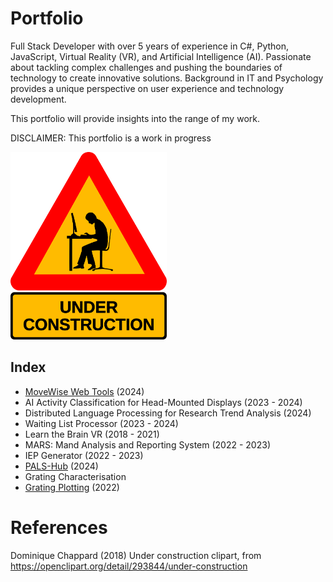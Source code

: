 # Portfolio

Full Stack Developer with over 5 years of experience in C#, Python,
JavaScript, Virtual Reality (VR), and Artificial Intelligence (AI).
Passionate about tackling complex challenges and pushing the
boundaries of technology to create innovative solutions.
Background in IT and Psychology provides a unique perspective on
user experience and technology development. 

This portfolio will provide insights into the range of my work.

DISCLAIMER: This portfolio is a work in progress

<img src="./images/Under%20construction.png" alt="Under Construction Clipart" width="250" height="300">


## Index

- [MoveWise Web Tools](https://github.com/SaikoTechnology/MoveWise.ie) (2024)
- AI Activity Classification for Head-Mounted Displays (2023 - 2024)
- Distributed Language Processing for Research Trend Analysis (2024)
- Waiting List Processor (2023 - 2024)
- Learn the Brain VR (2018 - 2021)
- MARS: Mand Analysis and Reporting System (2022 - 2023)
- IEP Generator (2022 - 2023)
- [PALS-Hub](https://github.com/SaikoTechnology/PALS-Hub) (2024)
- Grating Characterisation
- [Grating Plotting](https://github.com/SaikoTechnology/Grating-Plotting) (2022)


# References

Dominique Chappard (2018) Under construction clipart, from https://openclipart.org/detail/293844/under-construction